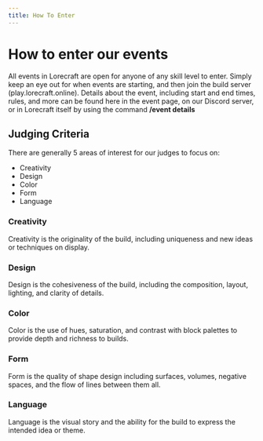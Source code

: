 ```yaml
---
title: How To Enter
---
```


# How to enter our events

All events in Lorecraft are open for anyone of any skill level to enter. Simply keep an eye out for when events are starting, and then join the build server (play.lorecraft.online).
Details about the event, including start and end times, rules, and more can be found here in the event page, on our Discord server, or in Lorecraft itself by using the command **/event details**

## Judging Criteria
There are generally 5 areas of interest for our judges to focus on:

- Creativity
- Design
- Color
- Form
- Language

### Creativity
Creativity is the originality of the build, including uniqueness and new ideas or techniques on display.

### Design
Design is the cohesiveness of the build, including the composition, layout, lighting, and clarity of details.

### Color
Color is the use of hues, saturation, and contrast with block palettes to provide depth and richness to builds.

### Form
Form is the quality of shape design including surfaces, volumes, negative spaces, and the flow of lines between them all.

### Language
Language is the visual story and the ability for the build to express the intended idea or theme.
